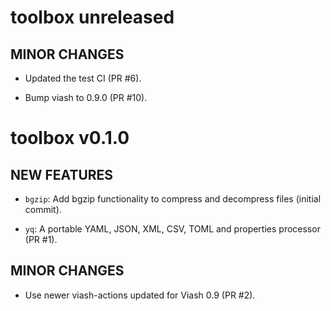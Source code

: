# toolbox unreleased

## MINOR CHANGES

* Updated the test CI (PR #6).

* Bump viash to 0.9.0 (PR #10).

# toolbox v0.1.0

## NEW FEATURES

* `bgzip`: Add bgzip functionality to compress and decompress files (initial commit).

* `yq`: A portable YAML, JSON, XML, CSV, TOML and properties processor (PR #1).

## MINOR CHANGES

* Use newer viash-actions updated for Viash 0.9 (PR #2).
